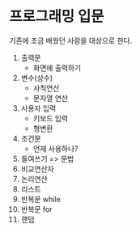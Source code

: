 # 프로그래밍 입문

기존에 조금 배웠던 사람을 대상으로 한다.

1. 출력문
    - 화면에 출력하기
2. 변수(상수)
    - 사칙연산
    - 문자열 연산
3. 사용자 입력
    - 키보드 입력
    - 형변환
4. 조건문
    - 언제 사용하나?
5. 들여쓰기 => 문법
6. 비교연산자
7. 논리연산
8. 리스트
9. 반복문 while
10. 반복문 for
11. 랜덤